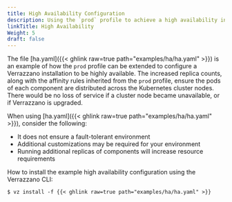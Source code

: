 ```yaml
---
title: High Availability Configuration
description: Using the `prod` profile to achieve a high availability installation
linkTitle: High Availability
Weight: 5
draft: false
---
```


The file [ha.yaml]({{< ghlink raw=true path="examples/ha/ha.yaml" >}}) is an example of how the `prod` profile can be extended to configure a Verrazzano installation to be highly available. The increased replica counts, along with the affinity rules inherited from the `prod` profile, ensure the pods of each component are distributed across the Kubernetes cluster nodes.  There would be no loss of service if a cluster node became unavailable, or if Verrazzano is upgraded.

When using [ha.yaml]({{< ghlink raw=true path="examples/ha/ha.yaml" >}}), consider the following:

* It does not ensure a fault-tolerant environment
* Additional customizations may be required for your environment
* Running additional replicas of components will increase resource requirements

How to install the example high availability configuration using the Verrazzano CLI:
   ```
   $ vz install -f {{< ghlink raw=true path="examples/ha/ha.yaml" >}}
   ```
